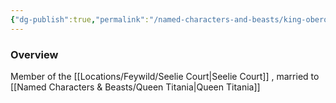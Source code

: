 ```yaml
---
{"dg-publish":true,"permalink":"/named-characters-and-beasts/king-oberon/","tags":["NPC"],"updated":"2025-01-18T23:46:47.691+00:00"}
---
```



### Overview
Member of the [[Locations/Feywild/Seelie Court\|Seelie Court]] , married to [[Named Characters & Beasts/Queen Titania\|Queen Titania]]

